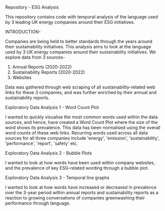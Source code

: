 Repository - ESG Analysis

This repository contains code with temporal analysis of the language used by 3 leading UK energy companies around their ESG initiatives.

INTRODUCTION-

Companies are being held to better standards through the years around their sustainability initiatives. This analysis aims to look at the language used by 3 UK energy companies around their sustainability initiatives. We explore data from 3 sources-
1. Annual Reports (2020-2022)
2. Sustainability Reports (2020-2022)
3. Websites

Data was gathered through web scraping of all sustainability-related web links for these 3 companies, and was further enriched by their annual and sustainability reports.

Exploratory Data Analysis 1 - Word Count Plot

I wanted to quickly visualise the most common words used within the data sources, and hence, have created a Word Count Plot where the size of the word shows its prevalence. This data has been normalised using the overall word counts of these web links.
Recurring words used across all data sources for all three companies include 'energy', 'emission', 'sustainability', 'performance', 'report', 'safety' etc.

Exploratory Data Analysis 2 - Bubble Plots

I wanted to look at how words have been used within company websites, and the prevalence of key ESG-related wording through a bubble plot.

Exploratory Data Analysis 3 - Temporal line graphs

I wanted to look at how words have increased or decreased in prevalence over the 3-year period within annual reports and sustainability reports as a reaction to growing conversations of companies greenwashing their performance through language.

